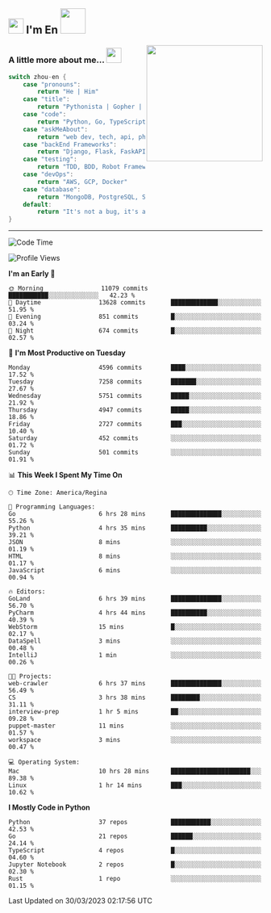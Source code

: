 <h2><img src="https://emojis.slackmojis.com/emojis/images/1531849430/4246/blob-sunglasses.gif?1531849430" width="30"/> I'm En <img src="https://media.giphy.com/media/12oufCB0MyZ1Go/giphy.gif" width="50"></h2>
<img align='right' src="https://media.giphy.com/media/M9gbBd9nbDrOTu1Mqx/giphy.gif" width="230">


### A little more about me... <img src="https://media.giphy.com/media/WUlplcMpOCEmTGBtBW/giphy.gif" width="30">  
<!--
```javascript
const zhou-en = {
    pronouns: "He" | "Him",
    title: "Pythonista" | "Gopher" | "Rustacean",
    code: ["Python", "Go", "Rust", "TypeScript"],
    askMeAbout: ["web dev", "tech", "app dev", "photography"],
    technologies: {
        backEnd: {
            python: ["Django", "Flask", "FaskAPI"],
            go: []
        },
        scraping: ["selenium", "scrapy", "spider"],
        testing: ["Robot Framework"],
        devOps: ["AWS", "Docker", "GCP", "Nginx"],
        databases: ["mongo", "postgresql", "sqlite"],
        misc: ["Firebase", "Heroku"]
    },
    architecture: ["Event Driven Architecture", "Microservices"],
    currentFocus: ["Temporal", "Rust"],
    funFact: "It's not a bug, it's a feature!"
};
```
  -->

```go
switch zhou-en {
    case "pronouns":
        return "He | Him"
    case "title":
        return "Pythonista | Gopher | Rustacean"
    case "code":
        return "Python, Go, TypeScript, Rust"
    case "askMeAbout":
        return "web dev, tech, api, photography, basketball"
    case "backEnd Frameworks":
        return "Django, Flask, FaskAPI, Temporal"
    case "testing":
        return "TDD, BDD, Robot Framework, pytest"
    case "devOps":
        return "AWS, GCP, Docker"
    case "database":
        return "MongoDB, PostgreSQL, Sqlit"
    default:
        return "It's not a bug, it's a feature!"
}
```




---
<!--START_SECTION:waka-->
![Code Time](http://img.shields.io/badge/Code%20Time-556%20hrs%2036%20mins-blue)

![Profile Views](http://img.shields.io/badge/Profile%20Views-0-blue)

**I'm an Early 🐤** 

```text
🌞 Morning                11079 commits       ███████████░░░░░░░░░░░░░░   42.23 % 
🌆 Daytime                13628 commits       █████████████░░░░░░░░░░░░   51.95 % 
🌃 Evening                851 commits         █░░░░░░░░░░░░░░░░░░░░░░░░   03.24 % 
🌙 Night                  674 commits         █░░░░░░░░░░░░░░░░░░░░░░░░   02.57 % 
```
📅 **I'm Most Productive on Tuesday** 

```text
Monday                   4596 commits        ████░░░░░░░░░░░░░░░░░░░░░   17.52 % 
Tuesday                  7258 commits        ███████░░░░░░░░░░░░░░░░░░   27.67 % 
Wednesday                5751 commits        █████░░░░░░░░░░░░░░░░░░░░   21.92 % 
Thursday                 4947 commits        █████░░░░░░░░░░░░░░░░░░░░   18.86 % 
Friday                   2727 commits        ███░░░░░░░░░░░░░░░░░░░░░░   10.40 % 
Saturday                 452 commits         ░░░░░░░░░░░░░░░░░░░░░░░░░   01.72 % 
Sunday                   501 commits         ░░░░░░░░░░░░░░░░░░░░░░░░░   01.91 % 
```


📊 **This Week I Spent My Time On** 

```text
🕑︎ Time Zone: America/Regina

💬 Programming Languages: 
Go                       6 hrs 28 mins       ██████████████░░░░░░░░░░░   55.26 % 
Python                   4 hrs 35 mins       ██████████░░░░░░░░░░░░░░░   39.21 % 
JSON                     8 mins              ░░░░░░░░░░░░░░░░░░░░░░░░░   01.19 % 
HTML                     8 mins              ░░░░░░░░░░░░░░░░░░░░░░░░░   01.17 % 
JavaScript               6 mins              ░░░░░░░░░░░░░░░░░░░░░░░░░   00.94 % 

🔥 Editors: 
GoLand                   6 hrs 39 mins       ██████████████░░░░░░░░░░░   56.70 % 
PyCharm                  4 hrs 44 mins       ██████████░░░░░░░░░░░░░░░   40.39 % 
WebStorm                 15 mins             █░░░░░░░░░░░░░░░░░░░░░░░░   02.17 % 
DataSpell                3 mins              ░░░░░░░░░░░░░░░░░░░░░░░░░   00.48 % 
IntelliJ                 1 min               ░░░░░░░░░░░░░░░░░░░░░░░░░   00.26 % 

🐱‍💻 Projects: 
web-crawler              6 hrs 37 mins       ██████████████░░░░░░░░░░░   56.49 % 
CS                       3 hrs 38 mins       ████████░░░░░░░░░░░░░░░░░   31.11 % 
interview-prep           1 hr 5 mins         ██░░░░░░░░░░░░░░░░░░░░░░░   09.28 % 
puppet-master            11 mins             ░░░░░░░░░░░░░░░░░░░░░░░░░   01.57 % 
workspace                3 mins              ░░░░░░░░░░░░░░░░░░░░░░░░░   00.47 % 

💻 Operating System: 
Mac                      10 hrs 28 mins      ██████████████████████░░░   89.38 % 
Linux                    1 hr 14 mins        ███░░░░░░░░░░░░░░░░░░░░░░   10.62 % 
```

**I Mostly Code in Python** 

```text
Python                   37 repos            ███████████░░░░░░░░░░░░░░   42.53 % 
Go                       21 repos            ██████░░░░░░░░░░░░░░░░░░░   24.14 % 
TypeScript               4 repos             █░░░░░░░░░░░░░░░░░░░░░░░░   04.60 % 
Jupyter Notebook         2 repos             █░░░░░░░░░░░░░░░░░░░░░░░░   02.30 % 
Rust                     1 repo              ░░░░░░░░░░░░░░░░░░░░░░░░░   01.15 % 
```




 Last Updated on 30/03/2023 02:17:56 UTC
<!--END_SECTION:waka-->
